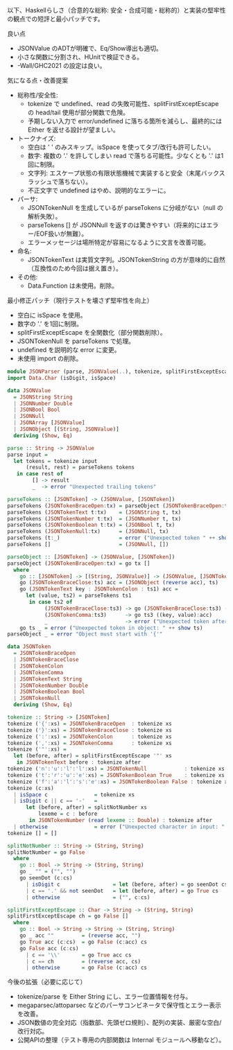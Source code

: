 以下、Haskellらしさ（合意的な総称: 安全・合成可能・総称的）と実装の堅牢性の観点での短評と最小パッチです。

良い点

* JSONValue のADTが明確で、Eq/Show導出も適切。
* 小さな関数に分割され、HUnitで検証できる。
* -Wall/GHC2021 の設定は良い。

気になる点・改善提案

* 総称性/安全性:
    * tokenize で undefined、read の失敗可能性、splitFirstExceptEscape の head/tail 使用が部分関数で危険。
    * 予期しない入力で error/undefined に落ちる箇所を減らし、最終的には Either を返せる設計が望ましい。
* トークナイズ:
    * 空白は ' ' のみスキップ。isSpace を使ってタブ/改行も許可したい。
    * 数字: 複数の '.' を許してしまい read で落ちる可能性。少なくとも '.' は1回に制限。
    * 文字列: エスケープ状態の有限状態機械で実装すると安全（末尾バックスラッシュで落ちない）。
    * 不正文字で undefined はやめ、説明的なエラーに。
* パーサ:
    * JSONTokenNull を生成しているが parseTokens に分岐がない（null の解析失敗）。
    * parseTokens [] が JSONNull を返すのは驚きやすい（将来的にはエラー/EOF扱いが無難）。
    * エラーメッセージは場所特定が容易になるように文言を改善可能。
* 命名:
    * JSONTokenText は実質文字列。JSONTokenString の方が意味的に自然（互換性のため今回は据え置き）。
* その他:
    * Data.Function は未使用。削除。

最小修正パッチ（現行テストを壊さず堅牢性を向上）

* 空白に isSpace を使用。
* 数字の '.' を1回に制限。
* splitFirstExceptEscape を全関数化（部分関数削除）。
* JSONTokenNull を parseTokens で処理。
* undefined を説明的な error に変更。
* 未使用 import の削除。

```hs
module JSONParser (parse, JSONValue(..), tokenize, splitFirstExceptEscape, splitNotNumber, JSONToken(..)) where
import Data.Char (isDigit, isSpace)

data JSONValue
  = JSONString String
  | JSONNumber Double
  | JSONBool Bool
  | JSONNull
  | JSONArray [JSONValue]
  | JSONObject [(String, JSONValue)]
  deriving (Show, Eq)

parse :: String -> JSONValue
parse input =
  let tokens = tokenize input
      (result, rest) = parseTokens tokens
   in case rest of
        [] -> result
        _  -> error "Unexpected trailing tokens"

parseTokens :: [JSONToken] -> (JSONValue, [JSONToken])
parseTokens (JSONTokenBraceOpen:tx) = parseObject (JSONTokenBraceOpen:tx)
parseTokens (JSONTokenText t:tx)    = (JSONString t, tx)
parseTokens (JSONTokenNumber t:tx)  = (JSONNumber t, tx)
parseTokens (JSONTokenBoolean t:tx) = (JSONBool t, tx)
parseTokens (JSONTokenNull:tx)      = (JSONNull, tx)
parseTokens (t:_)                   = error ("Unexpected token " ++ show t)
parseTokens []                      = (JSONNull, [])

parseObject :: [JSONToken] -> (JSONValue, [JSONToken])
parseObject (JSONTokenBraceOpen:tx) = go tx []
  where
    go :: [JSONToken] -> [(String, JSONValue)] -> (JSONValue, [JSONToken])
    go (JSONTokenBraceClose:ts) acc = (JSONObject (reverse acc), ts)
    go (JSONTokenText key : JSONTokenColon : ts1) acc =
      let (value, ts2) = parseTokens ts1
       in case ts2 of
            (JSONTokenBraceClose:ts3) -> go (JSONTokenBraceClose:ts3) ((key, value):acc)
            (JSONTokenComma:ts3)      -> go ts3 ((key, value):acc)
            _                         -> error ("Unexpected token after object value: " ++ show ts2)
    go ts _ = error ("Unexpected token in object: " ++ show ts)
parseObject _ = error "Object must start with '{'"

data JSONToken
  = JSONTokenBraceOpen
  | JSONTokenBraceClose
  | JSONTokenColon
  | JSONTokenComma
  | JSONTokenText String
  | JSONTokenNumber Double
  | JSONTokenBoolean Bool
  | JSONTokenNull
  deriving (Show, Eq)

tokenize :: String -> [JSONToken]
tokenize ('{':xs) = JSONTokenBraceOpen  : tokenize xs
tokenize ('}':xs) = JSONTokenBraceClose : tokenize xs
tokenize (':':xs) = JSONTokenColon      : tokenize xs
tokenize (',':xs) = JSONTokenComma      : tokenize xs
tokenize ('"':xs) =
  let (before, after) = splitFirstExceptEscape '"' xs
   in JSONTokenText before : tokenize after
tokenize ('n':'u':'l':'l':xs) = JSONTokenNull            : tokenize xs
tokenize ('t':'r':'u':'e':xs) = JSONTokenBoolean True    : tokenize xs
tokenize ('f':'a':'l':'s':'e':xs) = JSONTokenBoolean False : tokenize xs
tokenize (c:xs)
  | isSpace c               = tokenize xs
  | isDigit c || c == '-'   =
      let (before, after) = splitNotNumber xs
          lexeme = c : before
       in JSONTokenNumber (read lexeme :: Double) : tokenize after
  | otherwise               = error ("Unexpected character in input: " ++ [c])
tokenize [] = []

splitNotNumber :: String -> (String, String)
splitNotNumber = go False
  where
    go :: Bool -> String -> (String, String)
    go _ "" = ("", "")
    go seenDot (c:cs)
      | isDigit c                 = let (before, after) = go seenDot cs     in (c:before, after)
      | c == '.' && not seenDot   = let (before, after) = go True cs        in (c:before, after)
      | otherwise                 = ("", c:cs)

splitFirstExceptEscape :: Char -> String -> (String, String)
splitFirstExceptEscape ch = go False []
  where
    go :: Bool -> String -> String -> (String, String)
    go _ acc ""         = (reverse acc, "")
    go True acc (c:cs)  = go False (c:acc) cs
    go False acc (c:cs)
      | c == '\\'       = go True acc cs
      | c == ch         = (reverse acc, cs)
      | otherwise       = go False (c:acc) cs
```

今後の拡張（必要に応じて）

* tokenize/parse を Either String にし、エラー位置情報を付与。
* megaparsec/attoparsec などのパーサコンビネータで保守性とエラー表示を改善。
* JSON数値の完全対応（指数部、先頭ゼロ規則）、配列の実装、厳密な空白/改行対応。
* 公開APIの整理（テスト専用の内部関数は Internal モジュールへ移動など）。
